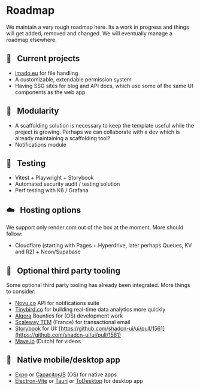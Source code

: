 # Roadmap
We maintain a very rough roadmap here. Its a work in progress and things will get added, removed and changed. We will eventually manage a roadmap elsewhere.

## 📅 &nbsp; Current projects
* [imado.eu](imado.eu) for file handling
* A customizable, extendable permission system
* Having SSG sites for blog and API docs, which use some of the same UI components as the web app

## 🧩 &nbsp; Modularity
* A scaffolding solution is necessary to keep the template useful while the project is growing. Perhaps we can collaborate with a dev which is already maintaining a scaffolding tool?
* Notifications module

## 🧪 &nbsp; Testing
* Vitest + Playwright + Storybook
* Automated security audit / testing solution
* Perf testing with K6 / Grafana

## ☁️ &nbsp; Hosting options
We support only render.com out of the box at the moment. More should follow:
* Cloudflare (starting with Pages + Hyperdrive, later perhaps Queues, KV and R2) + Neon/Supabase

## 🔌 &nbsp; Optional third party tooling
Some optional third party tooling has already been integrated. More things to consider:
* [Novu.co](https://novu.co) API for notifications suite
* [Tinybird.co](https://tinybird.co) for building real-time data analytics more quickly
* [Algora](https://algora.io) Bounties for (OS) development work
* [Scaleway TEM](https://www.scaleway.com/en/transactional-email-tem/) (France) for transactional email
* [Storybook](https://storybook.js.org/) for UI: [https://github.com/shadcn-ui/ui/pull/1561](https://github.com/shadcn-ui/ui/pull/1561)
* [Mave.io](https://www.mave.io/) (Dutch) for videos

## 📱 &nbsp; Native mobile/desktop app
* [Expo](https://expo.dev/) or [CapacitorJS](https://github.com/ionic-team/capacitor) (OS) for native apps
* [Electron-Vite](https://github.com/electron-vite/electron-vite-react) or [Tauri](https://github.com/tauri-apps/tauri) or [ToDesktop](https://www.todesktop.com/) for desktop app
